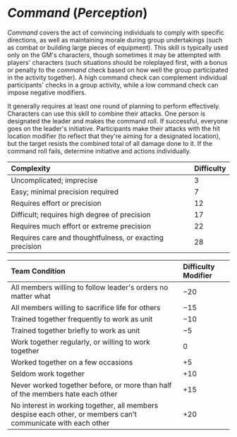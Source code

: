 # *Command* (*Perception*)

*Command* covers the act of convincing individuals to comply with specific directions, as well as maintaining morale
during group undertakings (such as combat or building large pieces of equipment). This skill is typically used only on
the GM's characters, though sometimes it may be attempted with players' characters (such situations should be roleplayed
first, with a bonus or penalty to the *command* check based on how well the group participated in the activity
together). A high command check can complement individual participants' checks in a group activity, while a low command
check can impose negative modifiers.

It generally requires at least one round of planning to perform effectively. Characters can use this skill to combine
their attacks. One person is designated the leader and makes the command roll. If successful, everyone goes on the
leader's initiative. Participants make their attacks with the hit location modifier (to reflect that they're aiming for
a designated location), but the target resists the combined total of all damage done to it. If the command roll fails,
determine initiative and actions individually.

| Complexity                                              | Difficulty |
| :------------------------------------------------------ | :--------- |
| Uncomplicated; imprecise                                | 3          |
| Easy; minimal precision required                        | 7          |
| Requires effort or precision                            | 12         |
| Difficult; requires high degree of precision            | 17         |
| Requires much effort or extreme precision               | 22         |
| Requires care and thoughtfulness, or exacting precision | 28         |

| Team Condition                                                                                 | Difficulty Modifier |
| :--------------------------------------------------------------------------------------------- | :------------------ |
| All members willing to follow leader's orders no matter what                                   | −20                 |
| All members willing to sacrifice life for others                                               | −15                 |
| Trained together frequently to work as unit                                                    | −10                 |
| Trained together briefly to work as unit                                                       | −5                  |
| Work together regularly, or willing to work together                                           | 0                   |
| Worked together on a few occasions                                                             | +5                  |
| Seldom work together                                                                           | +10                 |
| Never worked together before, or more than half of the members hate each other                 | +15                 |
| No interest in working together, all members despise each other, or members can’t communicate with each other | +20  |

